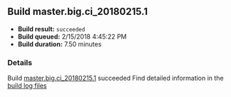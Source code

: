 ## Build master.big.ci_20180215.1
- **Build result:** `succeeded`
- **Build queued:** 2/15/2018 4:45:22 PM
- **Build duration:** 7.50 minutes
### Details
Build [master.big.ci_20180215.1](https://winappstudio.visualstudio.com/web/build.aspx?pcguid=a4ef43be-68ce-4195-a619-079b4d9834c2&builduri=vstfs%3a%2f%2f%2fBuild%2fBuild%2f25006) succeeded
Find detailed information in the [build log files](https://uwpctdiags.blob.core.windows.net/buildlogs/master.big.ci_20180215.1_logs.zip)
